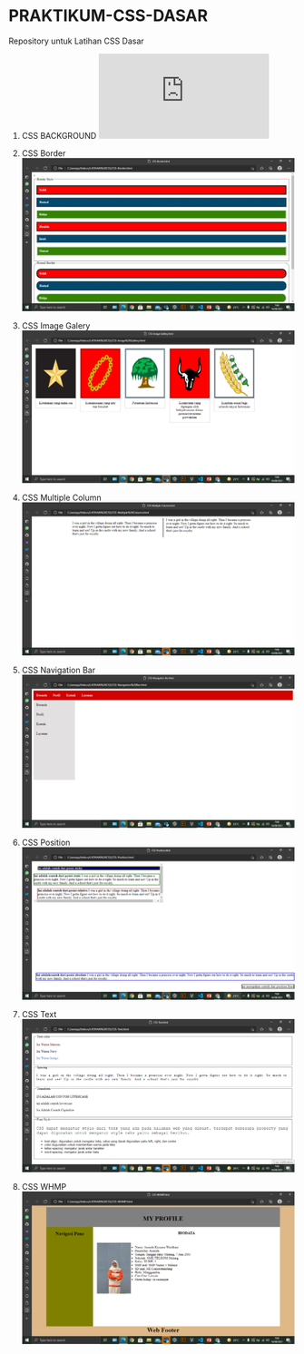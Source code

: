 # PRAKTIKUM-CSS-DASAR
Repository untuk Latihan CSS Dasar

1. CSS BACKGROUND ![alt text](https://github.com/AnandaKW/PRAKTIKUM-CSS-DASAR/blob/master/CSS-Background.html)

2. CSS Border ![alt text](https://github.com/AnandaKW/PRAKTIKUM-CSS-DASAR/blob/master/Border.png)

3. CSS Image Galery ![alt text](https://github.com/AnandaKW/PRAKTIKUM-CSS-DASAR/blob/master/Image%20Gallery.png)

4. CSS Multiple Column ![alt text](https://github.com/AnandaKW/PRAKTIKUM-CSS-DASAR/blob/master/Multiple%20Column.png)

5. CSS Navigation Bar ![alt text](https://github.com/AnandaKW/PRAKTIKUM-CSS-DASAR/blob/master/Navigation%20Bar.png)

6. CSS Position ![alt text](https://github.com/AnandaKW/PRAKTIKUM-CSS-DASAR/blob/master/Position.png)

7. CSS Text ![alt text](https://github.com/AnandaKW/PRAKTIKUM-CSS-DASAR/blob/master/Text.png)

8. CSS WHMP ![alt text](https://github.com/AnandaKW/PRAKTIKUM-CSS-DASAR/blob/master/WHMP.png)
